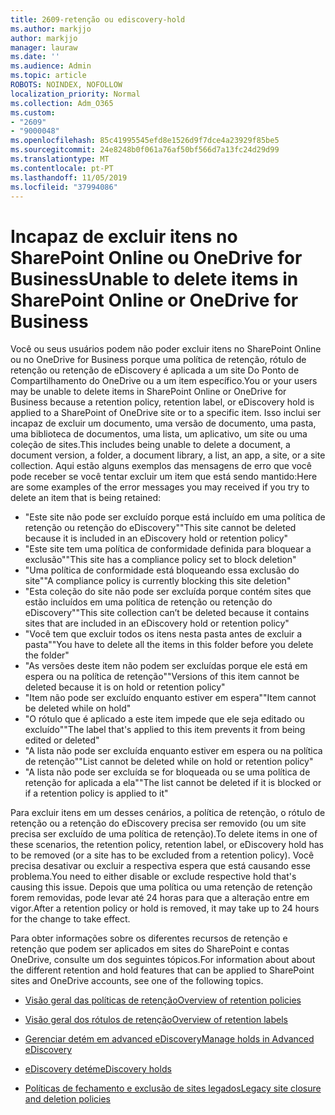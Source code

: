 ```yaml
---
title: 2609-retenção ou ediscovery-hold
ms.author: markjjo
author: markjjo
manager: lauraw
ms.date: ''
ms.audience: Admin
ms.topic: article
ROBOTS: NOINDEX, NOFOLLOW
localization_priority: Normal
ms.collection: Adm_O365
ms.custom:
- "2609"
- "9000048"
ms.openlocfilehash: 85c41995545efd8e1526d9f7dce4a23929f85be5
ms.sourcegitcommit: 24e8248b0f061a76af50bf566d7a13fc24d29d99
ms.translationtype: MT
ms.contentlocale: pt-PT
ms.lasthandoff: 11/05/2019
ms.locfileid: "37994086"
---
```

# <a name="unable-to-delete-items-in-sharepoint-online-or-onedrive-for-business"></a><span data-ttu-id="a84d7-102">Incapaz de excluir itens no SharePoint Online ou OneDrive for Business</span><span class="sxs-lookup"><span data-stu-id="a84d7-102">Unable to delete items in SharePoint Online or OneDrive for Business</span></span>

<span data-ttu-id="a84d7-103">Você ou seus usuários podem não poder excluir itens no SharePoint Online ou no OneDrive for Business porque uma política de retenção, rótulo de retenção ou retenção de eDiscovery é aplicada a um site Do Ponto de Compartilhamento do OneDrive ou a um item específico.</span><span class="sxs-lookup"><span data-stu-id="a84d7-103">You or your users may be unable to delete items in SharePoint Online or OneDrive for Business because a retention policy, retention label, or eDiscovery hold is applied to a SharePoint of OneDrive site or to a specific item.</span></span> <span data-ttu-id="a84d7-104">Isso inclui ser incapaz de excluir um documento, uma versão de documento, uma pasta, uma biblioteca de documentos, uma lista, um aplicativo, um site ou uma coleção de sites.</span><span class="sxs-lookup"><span data-stu-id="a84d7-104">This includes being unable to delete a document, a document version, a folder, a document library, a list, an app, a site, or a site collection.</span></span> <span data-ttu-id="a84d7-105">Aqui estão alguns exemplos das mensagens de erro que você pode receber se você tentar excluir um item que está sendo mantido:</span><span class="sxs-lookup"><span data-stu-id="a84d7-105">Here are some examples of the error messages you may received if you try to delete an item that is being retained:</span></span>

- <span data-ttu-id="a84d7-106">"Este site não pode ser excluído porque está incluído em uma política de retenção ou retenção do eDiscovery"</span><span class="sxs-lookup"><span data-stu-id="a84d7-106">"This site cannot be deleted because it is included in an eDiscovery hold or retention policy"</span></span>
- <span data-ttu-id="a84d7-107">"Este site tem uma política de conformidade definida para bloquear a exclusão"</span><span class="sxs-lookup"><span data-stu-id="a84d7-107">"This site has a compliance policy set to block deletion"</span></span>
- <span data-ttu-id="a84d7-108">"Uma política de conformidade está bloqueando essa exclusão do site"</span><span class="sxs-lookup"><span data-stu-id="a84d7-108">"A compliance policy is currently blocking this site deletion"</span></span>
- <span data-ttu-id="a84d7-109">"Esta coleção do site não pode ser excluída porque contém sites que estão incluídos em uma política de retenção ou retenção do eDiscovery"</span><span class="sxs-lookup"><span data-stu-id="a84d7-109">"This site collection can’t be deleted because it contains sites that are included in an eDiscovery hold or retention policy"</span></span>
- <span data-ttu-id="a84d7-110">"Você tem que excluir todos os itens nesta pasta antes de excluir a pasta"</span><span class="sxs-lookup"><span data-stu-id="a84d7-110">"You have to delete all the items in this folder before you delete the folder"</span></span>
- <span data-ttu-id="a84d7-111">"As versões deste item não podem ser excluídas porque ele está em espera ou na política de retenção"</span><span class="sxs-lookup"><span data-stu-id="a84d7-111">"Versions of this item cannot be deleted because it is on hold or retention policy"</span></span>
- <span data-ttu-id="a84d7-112">"Item não pode ser excluído enquanto estiver em espera"</span><span class="sxs-lookup"><span data-stu-id="a84d7-112">"Item cannot be deleted while on hold"</span></span>
- <span data-ttu-id="a84d7-113">"O rótulo que é aplicado a este item impede que ele seja editado ou excluído"</span><span class="sxs-lookup"><span data-stu-id="a84d7-113">"The label that's applied to this item prevents it from being edited or deleted"</span></span>
- <span data-ttu-id="a84d7-114">"A lista não pode ser excluída enquanto estiver em espera ou na política de retenção"</span><span class="sxs-lookup"><span data-stu-id="a84d7-114">"List cannot be deleted while on hold or retention policy"</span></span>
- <span data-ttu-id="a84d7-115">"A lista não pode ser excluída se for bloqueada ou se uma política de retenção for aplicada a ela"</span><span class="sxs-lookup"><span data-stu-id="a84d7-115">"The list cannot be deleted if it is blocked or if a retention policy is applied to it"</span></span>

<span data-ttu-id="a84d7-116">Para excluir itens em um desses cenários, a política de retenção, o rótulo de retenção ou a retenção do eDiscovery precisa ser removido (ou um site precisa ser excluído de uma política de retenção).</span><span class="sxs-lookup"><span data-stu-id="a84d7-116">To delete items in one of these scenarios, the retention policy, retention label, or eDiscovery hold has to be removed (or a site has to be excluded from a retention policy).</span></span> <span data-ttu-id="a84d7-117">Você precisa desativar ou excluir a respectiva espera que está causando esse problema.</span><span class="sxs-lookup"><span data-stu-id="a84d7-117">You need to either disable or exclude respective hold that's causing this issue.</span></span> <span data-ttu-id="a84d7-118">Depois que uma política ou uma retenção de retenção forem removidas, pode levar até 24 horas para que a alteração entre em vigor.</span><span class="sxs-lookup"><span data-stu-id="a84d7-118">After a retention policy or hold is removed, it may take up to 24 hours for the change to take effect.</span></span> 

<span data-ttu-id="a84d7-119">Para obter informações sobre os diferentes recursos de retenção e retenção que podem ser aplicados em sites do SharePoint e contas OneDrive, consulte um dos seguintes tópicos.</span><span class="sxs-lookup"><span data-stu-id="a84d7-119">For information about about the different retention and hold features that can be applied to SharePoint sites and OneDrive accounts, see one of the following topics.</span></span>

- [<span data-ttu-id="a84d7-120">Visão geral das políticas de retenção</span><span class="sxs-lookup"><span data-stu-id="a84d7-120">Overview of retention policies</span></span>](https://docs.microsoft.com/microsoft-365/compliance/retention-policies)

- [<span data-ttu-id="a84d7-121">Visão geral dos rótulos de retenção</span><span class="sxs-lookup"><span data-stu-id="a84d7-121">Overview of retention labels</span></span>](https://docs.microsoft.com/microsoft-365/compliance/labels)

- [<span data-ttu-id="a84d7-122">Gerenciar detém em advanced eDiscovery</span><span class="sxs-lookup"><span data-stu-id="a84d7-122">Manage holds in Advanced eDiscovery</span></span>](https://docs.microsoft.com/microsoft-365/compliance/managing-holds)

- [<span data-ttu-id="a84d7-123">eDiscovery detém</span><span class="sxs-lookup"><span data-stu-id="a84d7-123">eDiscovery holds</span></span>](https://docs.microsoft.com/microsoft-365/compliance/ediscovery-cases#step-4-place-content-locations-on-hold)

- [<span data-ttu-id="a84d7-124">Políticas de fechamento e exclusão de sites legados</span><span class="sxs-lookup"><span data-stu-id="a84d7-124">Legacy site closure and deletion policies</span></span>](https://support.office.com/article/Use-policies-for-site-closure-and-deletion-A8280D82-27FD-48C5-9ADF-8A5431208BA5)

